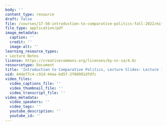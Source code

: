 ```yaml
---
body: ''
content_type: resource
draft: false
file: /courses/17-50-introduction-to-comparative-politics-fall-2022/mit17_50f22_lec12b.pdf
file_type: application/pdf
image_metadata:
  caption: ''
  credit: ''
  image-alt: ''
learning_resource_types:
- Lecture Notes
license: https://creativecommons.org/licenses/by-nc-sa/4.0/
resourcetype: Document
title: 'Introduction to Comparative Politics, Lecture Slides: Lecture 12b, Clientelism'
uid: 44de77c4-c91d-44aa-bd5f-2f60991dfdfc
video_files:
  video_captions_file: ''
  video_thumbnail_file: ''
  video_transcript_file: ''
video_metadata:
  video_speakers: ''
  video_tags: ''
  youtube_description: ''
  youtube_id: ''
---
```

